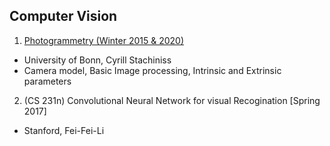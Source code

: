 ## Computer Vision
1. [Photogrammetry (Winter 2015 & 2020)](./Photogrammetry.md)
  - University of Bonn, Cyrill Stachiniss
  - Camera model, Basic Image processing, Intrinsic and Extrinsic parameters
2. (CS 231n) Convolutional Neural Network for visual Recogination [Spring 2017]
  - Stanford, Fei-Fei-Li
